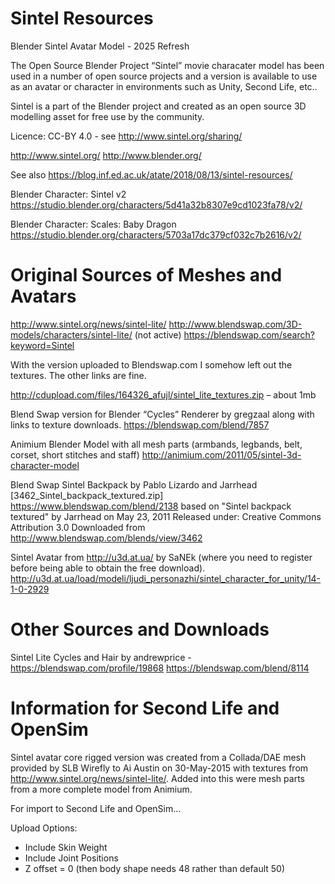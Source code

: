 # Sintel Resources

Blender Sintel Avatar Model - 2025 Refresh

The Open Source Blender Project “Sintel” movie characater model has been used in a number of open source projects and a version is available to use as an avatar or character in environments such as Unity, Second Life, etc..

Sintel is a part of the Blender project and created as an open source 3D modelling asset for free use by the community.

Licence: CC-BY 4.0 - see http://www.sintel.org/sharing/

http://www.sintel.org/ 
http://www.blender.org/

See also https://blog.inf.ed.ac.uk/atate/2018/08/13/sintel-resources/

Blender Character: Sintel v2
https://studio.blender.org/characters/5d41a32b8307e9cd1023fa78/v2/

Blender Character: Scales: Baby Dragon
https://studio.blender.org/characters/5703a17dc379cf032c7b2616/v2/

# Original Sources of Meshes and Avatars

http://www.sintel.org/news/sintel-lite/
http://www.blendswap.com/3D-models/characters/sintel-lite/ (not active)
https://blendswap.com/search?keyword=Sintel

With the version uploaded to Blendswap.com I somehow left out the textures. The other links are fine.

http://cdupload.com/files/164326_afujl/sintel_lite_textures.zip – about 1mb

Blend Swap version for Blender “Cycles” Renderer by gregzaal along with links to texture downloads.
https://blendswap.com/blend/7857

Animium Blender Model with all mesh parts (armbands, legbands, belt, corset, short stitches and staff)
http://animium.com/2011/05/sintel-3d-character-model

Blend Swap Sintel Backpack by Pablo Lizardo and Jarrhead [3462_Sintel_backpack_textured.zip]
https://www.blendswap.com/blend/2138
based on "Sintel backpack textured" by Jarrhead on May 23, 2011
Released under: Creative Commons Attribution 3.0
Downloaded from http://www.blendswap.com/blends/view/3462

Sintel Avatar from http://u3d.at.ua/ by SaNEk
(where you need to register before being able to obtain the free download).
http://u3d.at.ua/load/modeli/ljudi_personazhi/sintel_character_for_unity/14-1-0-2929

# Other Sources and Downloads

Sintel Lite Cycles and Hair by andrewprice - https://blendswap.com/profile/19868
https://blendswap.com/blend/8114


# Information for Second Life and OpenSim

Sintel avatar core rigged version was created from a Collada/DAE mesh provided by SLB Wirefly to Ai Austin on 30-May-2015 with textures from http://www.sintel.org/news/sintel-lite/. Added into this were mesh parts from a more complete model from Animium.

For import to Second Life and OpenSim...

Upload Options:
* Include Skin Weight
* Include Joint Positions
* Z offset = 0 (then body shape needs 48 rather than default 50)
